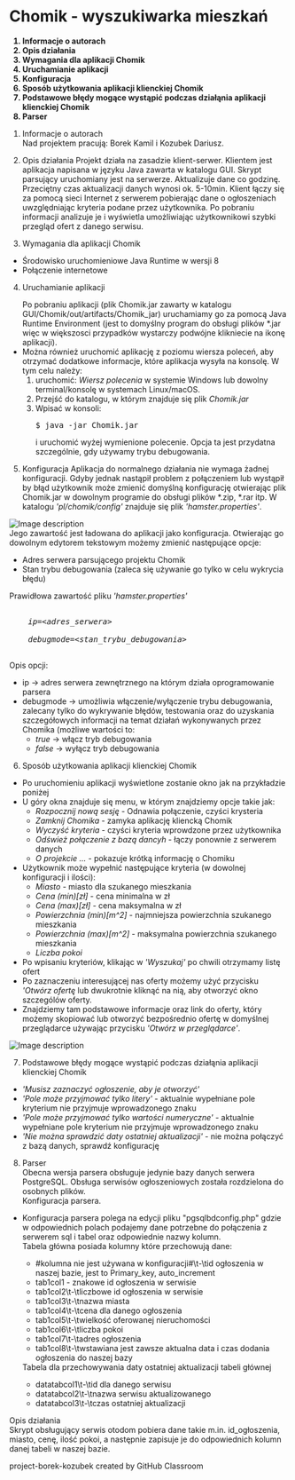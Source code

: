 # Chomik - wyszukiwarka mieszkań

<strong><ol>
  <li>Informacje o autorach</li>
  <li>Opis działania</li>
  <li>Wymagania dla aplikacji Chomik</li>
  <li>Uruchamianie aplikacji</li>
  <li>Konfiguracja</li>
  <li>Sposób użytkowania aplikacji klienckiej Chomik</li>
  <li>Podstawowe błędy mogące wystąpić podczas działąnia aplikacji klienckiej Chomik</li>
  <li>Parser</li>
  </ol></strong>


1. Informacje o autorach<br>
  Nad projektem pracują: Borek Kamil i Kozubek Dariusz.
  
2. Opis działania
  Projekt działa na zasadzie klient-serwer.
  Klientem jest aplikacja napisana w języku Java zawarta w katalogu GUI.
  Skrypt parsujący uruchomiany jest na serwerze. Aktualizuje dane co godzinę.
  Przeciętny czas aktualizacji danych wynosi ok. 5-10min.
  Klient łączy się za pomocą sieci Internet z serwerem pobierając dane o ogłoszeniach
  uwzględniając kryteria podane przez użytkownika. Po pobraniu informacji analizuje je
  i wyświetla umożliwiając użytkownikowi szybki przegląd ofert z danego serwisu.
  
3. Wymagania dla aplikacji Chomik
  <ul>
    <li>Środowisko uruchomieniowe Java Runtime w wersji 8</li>
    <li>Połączenie internetowe</li>
  </ul>
  
4. Uruchamianie aplikacji
  <ul>
    Po pobraniu aplikacji (plik Chomik.jar zawarty w katalogu GUI/Chomik/out/artifacts/Chomik_jar) uruchamiamy
    go za pomocą Java Runtime Environment (jest to domyślny program do obsługi plików *.jar więc w większosci przypadków
    wystarczy podwójne klikniecie na ikonę aplikacji).
    <li>
      Można również uruchomić aplikację z poziomu wiersza poleceń, aby otrzymać dodatkowe informacje, które
      aplikacja wysyła na konsolę. W tym celu należy:
      <ol>
        <li> uruchomić: <i>Wiersz polecenia</i> w systemie Windows lub dowolny terminal/konsolę
        w systemach Linux/macOS.</li>
        <li>Przejść do katalogu, w którym znajduje się plik <i>Chomik.jar</i></li>
        <li>Wpisać w konsoli:
        <pre>$ java -jar Chomik.jar</pre>
        i uruchomić wyżej wymienione polecenie. Opcja ta jest przydatna szczególnie, gdy używamy trybu debugowania.</li>
      </ol>
     </li> 
  </ul>
  
5. Konfiguracja
  Aplikacja do normalnego działania nie wymaga żadnej konfiguracji.
  Gdyby jednak nastąpił problem z połączeniem lub wystąpił by błąd użytkownik może zmienić domyślną konfigurację
  otwierając plik Chomik.jar w dowolnym programie do obsługi plików *.zip, *.rar itp. W katalogu <i>'pl/chomik/config'</i>
  znajduje się plik <i>'hamster.properties'</i>. 
  
  ![Image description](http://i68.tinypic.com/2ius6qd.png)
  <br/>
  Jego zawartość jest ładowana do aplikacji jako konfiguracja.
  Otwierając go dowolnym edytorem tekstowym możemy zmienić następujące opcje:
  <ul>
    <li>Adres serwera parsującego projektu Chomik</li>
    <li>Stan trybu debugowania (zaleca się używanie go tylko w celu wykrycia błędu)</li>
  </ul>
  Prawidłowa zawartość pliku <i>'hamster.properties'</i>
  <pre><i>
    ip=&ltadres_serwera&gt;<br>
    debugmode=&lt;stan_trybu_debugowania&gt;
  </i></pre>
  Opis opcji:
  <ul>
    <li>ip -> adres serwera zewnętrznego na którym działa oprogramowanie parsera</li>
    <li>debugmode -> umożliwia włączenie/wyłączenie trybu debugowania, zalecany tylko do wykrywanie błędów, testowania
    oraz do uzyskania szczegółowych informacji na temat działań wykonywanych przez Chomika (możliwe wartości to:
      <ul>
        <li><i>true</i> -> włącz tryb debugowania</li>
        <li><i>false</i> -> wyłącz tryb debugowania</li>
      </ul>
    </li>
  </ul>
  
  6. Sposób użytkowania aplikacji klienckiej Chomik
  <ul>
    <li>Po uruchomieniu aplikacji wyświetlone zostanie okno jak na przykładzie poniżej</li>
    <li>U góry okna znajduje się menu, w którym znajdziemy opcje takie jak:
      <ul>
        <li><i>Rozpocznij nową sesję</i> - Odnawia połączenie, czyści krysteria</li>
        <li><i>Zamknij Chomika</i> - zamyka aplikację kliencką Chomik</li>
        <li><i>Wyczyść kryteria</i> - czyści kryteria wprowdzone przez użytkownika</li>
        <li><i>Odśwież połączenie z bazą dancyh</i> - łączy ponownie z serwerem danych</li>
        <li><i>O projekcie ...</i> - pokazuje krótką informację o Chomiku</li>
      </ul>
    </li>
    <li>Użytkownik może wypełnić następujące kryteria (w dowolnej konfiguracji i ilości):
      <ul>
        <li><i>Miasto</i> - miasto dla szukanego mieszkania</li>
        <li><i>Cena (min)[zł]</i> - cena minimalna w zł</li>
        <li><i>Cena (max)[zł]</i> - cena maksymalna w zł</li>
        <li><i>Powierzchnia (min)[m^2]</i> - najmniejsza powierzchnia szukanego mieszkania</li>
        <li><i>Powierzchnia (max)[m^2]</i> - maksymalna powierzchnia szukanego mieszkania</li>
        <li><i>Liczba pokoi</i></li>
      </ul>
    </li>
    <li>Po wpisaniu kryteriów, klikając w <i>'Wyszukaj'</i> po chwili otrzymamy listę ofert</li>
    <li>Po zaznaczeniu interesującej nas oferty możemy użyć przycisku <i>'Otwórz ofertę</i> lub dwukrotnie kliknąć
    na nią, aby otworzyć okno szczególów oferty.</li>
    <li>Znajdziemy tam podstawowe informacje oraz link do oferty, który możemy skopiować lub otworzyć bezpośrednio
    ofertę w domyślnej przeglądarce używając przycisku <i>'Otwórz w przeglądarce'</i>.</li>
  </ul>
  
  ![Image description](http://i65.tinypic.com/2rmbhy0.png)
  
  7. Podstawowe błędy mogące wystąpić podczas działąnia aplikacji klienckiej Chomik
  <ul>
    <li><i>'Musisz zaznaczyć ogłoszenie, aby je otworzyć'</i></li>
    <li><i>'Pole może przyjmować tylko litery'</i> - aktualnie wypełniane pole kryterium
    nie przyjmuje wprowadzonego znaku</li>
    <li><i>'Pole może przyjmować tylko wartości numeryczne'</i> - aktualnie wypełniane pole kryterium
    nie przyjmuje wprowadzonego znaku</li>
    <li><i>'Nie można sprawdzić daty ostatniej aktualizacji'</i> - nie można połączyć z bazą danych,
    sprawdź konfigurację</li>
  </ul>
  
  8. Parser<br>
  Obecna wersja parsera obsługuje jedynie bazy danych serwera PostgreSQL. Obsługa serwisów ogłoszeniowych została rozdzielona do osobnych plików.<br>
  Konfiguracja parsera.<br>
  <ul>
  <li>Konfiguracja parsera polega na edycji pliku "pgsqlbdconfig.php" gdzie w odpowiednich polach podajemy dane potrzebne do połączenia z serwerem sql i tabel oraz odpowiednie nazwy kolumn.</li>
  Tabela główna posiada kolumny które przechowują dane: 
  <ul>
    <li>#kolumna nie jest używana w konfiguracji#\t-\tid ogłoszenia w naszej bazie, jest to Primary_key, auto_increment</li>
    <li>tab1col1&#09-&#09znakowe id ogłoszenia w serwisie</li>
    <li>tab1col2\t-\tliczbowe id ogłoszenia w serwisie</li>
    <li>tab1col3\t-\tnazwa miasta</li>
    <li>tab1col4\t-\tcena dla danego ogłoszenia</li>
    <li>tab1col5\t-\twielkość oferowanej nieruchomości</li>
    <li>tab1col6\t-\tliczba pokoi</li>
    <li>tab1col7\t-\tadres ogłoszenia</li>
    <li>tab1col8\t-\twstawiana jest zawsze aktualna data i czas dodania ogłoszenia do naszej bazy</li>
  </ul>
  Tabela dla przechowywania daty ostatniej aktualizacji tabeli głównej
  <ul>
    <li>datatabcol1\t-\tid dla danego serwisu</li>
    <li>datatabcol2\t-\tnazwa serwisu aktualizowanego</li>
    <li>datatabcol3\t-\tczas ostatniej aktualizacji</li>
  </ul>
  </ul>
  Opis działania<br>
  Skrypt obsługujący serwis otodom pobiera dane takie m.in. id_ogłoszenia, miasto, cenę, ilość pokoi, a następnie zapisuje je do odpowiednich kolumn danej tabeli w naszej bazie.<br>
  
project-borek-kozubek created by GitHub Classroom
